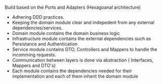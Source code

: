 Build based on the Ports and Adapters (Hexagoanal architecture)
- Adhering DDD practices.
- Keeping the domain module clear and indepedent from any external dependencies/services.
- Domain module contains the domain business logic
- Infrastructure module contains the external dependencies such as Persistance and Authentication
- Service module contains DTO, Controllers and Mappers to handle the incomming requests.
- Communication between layers is done via abstraction ( Interfaces, Mappers and DTO's)
- Each module contains the dependencies needed for their implementation and each of them inherit the domain module
